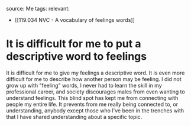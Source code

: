 source: Me
tags:
relevant:
- [[119.034 NVC - A vocabulary of feelings words]]

# It is difficult for me to put a descriptive word to feelings

It is difficult for me to give my feelings a descriptive word. It is even more difficult for me to describe how another person may be feeling. I did not grow up with "feeling" words, I never had to learn the skill in my professional career, and society discourages males from even wanting to understand feelings. This blind spot has kept me from connecting with people my entire life. It prevents from me really being connected to, or understanding, anybody except those who I've been in the trenches with that I have shared understanding about a specific topic.
